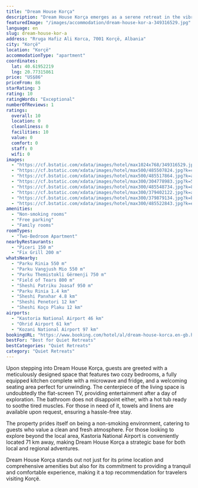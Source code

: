 ```yaml
---
title: "Dream House Korça"
description: "Dream House Korça emerges as a serene retreat in the vibrant heart of Korçë, merely a stone's throw away from the tranquil Ohrid Lake Springs and the historic Monastery Saint Naum, both located 43 km from the property."
featuredImage: "/images/accommodation/dream-house-kor-a-349316529.jpg"
language: en
slug: dream-house-kor-a
address: "Rruga Hafiz Ali Korca, 7001 Korçë, Albania"
city: "Korçë"
location: "Korçë"
accommodationType: "apartment"
coordinates:
  lat: 40.61952219
  lng: 20.77315861
price: "US$86"
priceFrom: 86
starRating: 3
rating: 10
ratingWords: "Exceptional"
numberOfReviews: 1
ratings:
  overall: 10
  location: 0
  cleanliness: 0
  facilities: 10
  value: 0
  comfort: 0
  staff: 0
  wifi: 0
images:
  - "https://cf.bstatic.com/xdata/images/hotel/max1024x768/349316529.jpg?k=05e80c84df1f37c5e0db8936e065294df90ebe12a8f752652bd510594dfcbcda&o=&hp=1"
  - "https://cf.bstatic.com/xdata/images/hotel/max500/485507824.jpg?k=c23676d52c726fa3385d2c7d86c1528d25eb5c60c88d6e6cdbbf983aae290df9&o=&hp=1"
  - "https://cf.bstatic.com/xdata/images/hotel/max500/485517864.jpg?k=a539ac8f8e693d0e3e7cb86692cf1243fcdd70b65763e0682c8c5bcd85435a5d&o=&hp=1"
  - "https://cf.bstatic.com/xdata/images/hotel/max300/304778983.jpg?k=54a2d944ef72265301d0a6e01f2183470d1c1357f9a5174a7faf3783b7b0677d&o=&hp=1"
  - "https://cf.bstatic.com/xdata/images/hotel/max300/485548734.jpg?k=88b6a71f3c0bf868bc3e6b04fb6cc290c5214538ba737c7ea1c2ca00273f7f2a&o=&hp=1"
  - "https://cf.bstatic.com/xdata/images/hotel/max300/379402122.jpg?k=a02f411780ae4c2fae4295903f643115fff730d076c4902da54d3315ac6b4238&o=&hp=1"
  - "https://cf.bstatic.com/xdata/images/hotel/max300/379879134.jpg?k=b981b46949f421084c82c3c0e2cc27265e6278ff1480c346a764447dba9adf91&o=&hp=1"
  - "https://cf.bstatic.com/xdata/images/hotel/max300/485522843.jpg?k=e6618992c356895452dbfaae84d56bf7210a36efa543d84fd2a59a728f8b86e0&o=&hp=1"
amenities:
  - "Non-smoking rooms"
  - "Free parking"
  - "Family rooms"
roomTypes:
  - "Two-Bedroom Apartment"
nearbyRestaurants:
  - "Piceri 150 m"
  - "Fix Grill 200 m"
whatsNearby:
  - "Parku Rinia 550 m"
  - "Parku Vangjush Mio 550 m"
  - "Parku Themistokli Gërmenji 750 m"
  - "Field of Tears 800 m"
  - "Sheshi Patriku Joasaf 950 m"
  - "Parku Rinia 1.4 km"
  - "Sheshi Panxhar 4.8 km"
  - "Sheshi Penetori 12 km"
  - "Sheshi Koço Plaku 12 km"
airports:
  - "Kastoria National Airport 46 km"
  - "Ohrid Airport 61 km"
  - "Kozani National Airport 97 km"
bookingURL: "https://www.booking.com/hotel/al/dream-house-korca.en-gb.html?aid=8035640"
bestFor: "Best for Quiet Retreats"
bestCategories: "Quiet Retreats"
category: "Quiet Retreats"
---
```


Upon stepping into Dream House Korça, guests are greeted with a meticulously designed space that features two cozy bedrooms, a fully equipped kitchen complete with a microwave and fridge, and a welcoming seating area perfect for unwinding. The centerpiece of the living space is undoubtedly the flat-screen TV, providing entertainment after a day of exploration. The bathroom does not disappoint either, with a hot tub ready to soothe tired muscles. For those in need of it, towels and linens are available upon request, ensuring a hassle-free stay.

The property prides itself on being a non-smoking environment, catering to guests who value a clean and fresh atmosphere. For those looking to explore beyond the local area, Kastoria National Airport is conveniently located 71 km away, making Dream House Korça a strategic base for both local and regional adventures.

Dream House Korça stands out not just for its prime location and comprehensive amenities but also for its commitment to providing a tranquil and comfortable experience, making it a top recommendation for travelers visiting Korçë.